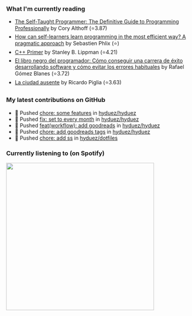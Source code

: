 <!--START_SECTION:waka-->
<!--END_SECTION:waka-->

### What I'm currently reading
<!-- GOODREADS-LIST:START -->
- [The Self-Taught Programmer: The Definitive Guide to Programming Professionally](https://www.goodreads.com/review/show/6830355685?utm_medium=api&utm_source=rss) by Cory  Althoff (⭐️3.87)
- [How can self-learners learn programming in the most efficient way? A pragmatic approach](https://www.goodreads.com/review/show/6830353251?utm_medium=api&utm_source=rss) by Sebastien Phlix (⭐️)
- [C++ Primer](https://www.goodreads.com/review/show/6830349890?utm_medium=api&utm_source=rss) by Stanley B. Lippman (⭐️4.21)
- [El libro negro del programador: Cómo conseguir una carrera de éxito desarrollando software y cómo evitar los errores habituales](https://www.goodreads.com/review/show/6830346385?utm_medium=api&utm_source=rss) by Rafael Gómez Blanes (⭐️3.72)
- [La ciudad ausente](https://www.goodreads.com/review/show/6830333780?utm_medium=api&utm_source=rss) by Ricardo Piglia (⭐️3.63)
<!-- GOODREADS-LIST:END -->

### My latest contributions on GitHub
<!--START_SECTION:activity-->
- 🍤 Pushed [chore: some features](https://github.com/hyduez/hyduez/commit/aa0f2da462a1af77e2142ea6b380664a867b5906) in [hyduez/hyduez](https://github.com/hyduez/hyduez)
- 🍤 Pushed [fix: set to every month](https://github.com/hyduez/hyduez/commit/7d142db843eafc1f8339765887b1c8011e24abdf) in [hyduez/hyduez](https://github.com/hyduez/hyduez)
- 🍤 Pushed [feat(workflow): add goodreads](https://github.com/hyduez/hyduez/commit/0f491a6af33e9fcb98c40d2933e613f916b9d430) in [hyduez/hyduez](https://github.com/hyduez/hyduez)
- 🍤 Pushed [chore: add goodreads tags](https://github.com/hyduez/hyduez/commit/9e98d5e0775679998417622110d42070fc877c81) in [hyduez/hyduez](https://github.com/hyduez/hyduez)
- 🍤 Pushed [chore: add ss](https://github.com/hyduez/dotfiles/commit/f0e50b8f79489c9185ed6d0a43f6064b371c1821) in [hyduez/dotfiles](https://github.com/hyduez/dotfiles)
<!--END_SECTION:activity-->

### Currently listening to (on Spotify)
<img src="https://spotify-hyduez.vercel.app/api/spotify" width="400em">
